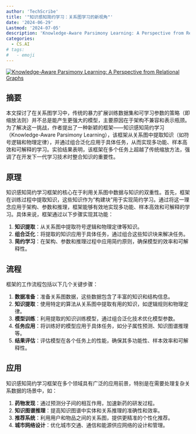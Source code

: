 ```yaml
---
author: 'TechScribe'
title: '"知识感知简约学习：关系图学习的新视角"'
date: '2024-06-29'
Lastmod: '2024-07-05'
description: 'Knowledge-Aware Parsimony Learning: A Perspective from Relational Graphs'
categories:
  - CS.AI
# tags:
#   - emoji
---
```


[![Knowledge-Aware Parsimony Learning: A Perspective from Relational Graphs](https://arxiv-research-1301205113.cos.ap-guangzhou.myqcloud.com/images/2407.00478v1.pdf_0.jpg)](https://arxiv.org/abs/2407.00478v1)

## 摘要

本文探讨了在关系图学习中，传统的暴力扩展训练数据集和可学习参数的策略（即缩放法则）并不总是能产生更强大的模型，主要原因在于架构不兼容和表示瓶颈。为了解决这一挑战，作者提出了一种新颖的框架——知识感知简约学习（Knowledge-Aware Parsimony Learning），该框架从关系图中提取知识（如符号逻辑和物理定律），并通过组合泛化应用于具体任务，从而实现多功能、样本高效和可解释的学习。实验结果表明，该框架在多个任务上超越了传统缩放方法，强调了在开发下一代学习技术时整合知识的重要性。<!--more-->

## 原理

知识感知简约学习框架的核心在于利用关系图中数据与知识的双重性。首先，框架在训练过程中提取知识，这些知识作为“构建块”用于实现简约学习。通过将这一理念应用于架构、参数和推理，框架能够有效地实现多功能、样本高效和可解释的学习。具体来说，框架通过以下步骤实现其功能：
1. **知识提取**：从关系图中提取符号逻辑和物理定律等知识。
2. **组合泛化**：将提取的知识应用于具体任务，通过组合这些知识块来解决任务。
3. **简约学习**：在架构、参数和推理过程中应用简约原则，确保模型的效率和可解释性。

## 流程

框架的工作流程包括以下几个关键步骤：
1. **数据准备**：准备关系图数据，这些数据包含了丰富的知识和结构信息。
2. **知识提取**：使用特定的算法从关系图中提取有用的知识，如逻辑规则和物理定律。
3. **模型训练**：利用提取的知识训练模型，通过组合泛化技术优化模型参数。
4. **任务应用**：将训练好的模型应用于具体任务，如分子属性预测、知识图谱推理等。
5. **结果评估**：评估模型在各个任务上的性能，确保其多功能性、样本效率和可解释性。

## 应用

知识感知简约学习框架在多个领域具有广泛的应用前景，特别是在需要处理复杂关系数据的场景中，如：
1. **药物发现**：通过预测分子间的相互作用，加速新药的研发过程。
2. **知识图谱推理**：提高知识图谱中实体和关系推理的准确性和效率。
3. **推荐系统**：利用用户和物品之间的关系图，提供更精准的个性化推荐。
4. **城市网络设计**：优化城市交通、通信和能源供应网络的设计和管理。